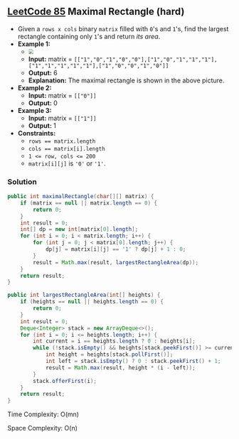 ## [LeetCode 85](https://leetcode.com/problems/maximal-rectangle/) Maximal Rectangle (hard)

- Given a `rows x cols` binary `matrix` filled with `0`'s and `1`'s, find the largest rectangle containing only `1`'s and return _its area_.
- **Example 1:**
    - <img src="https://assets.leetcode.com/uploads/2020/09/14/maximal.jpg" style="zoom:67%;" />
    - **Input:** matrix = `[["1","0","1","0","0"],["1","0","1","1","1"],["1","1","1","1","1"],["1","0","0","1","0"]]`
    - **Output:** 6
    - **Explanation:** The maximal rectangle is shown in the above picture.
- **Example 2:**
    - **Input:** matrix = `[["0"]]`
    - **Output:** 0
- **Example 3:**
    - **Input:** matrix = `[["1"]]`
    - **Output:** 1
- **Constraints:**
    -   `rows == matrix.length`
    -   `cols == matrix[i].length`
    -   `1 <= row, cols <= 200`
    -   `matrix[i][j]` is `'0'` or `'1'`.

### Solution

```java
public int maximalRectangle(char[][] matrix) {
    if (matrix == null || matrix.length == 0) {
        return 0;
    }
    int result = 0;
    int[] dp = new int[matrix[0].length];
    for (int i = 0; i < matrix.length; i++) {
        for (int j = 0; j < matrix[0].length; j++) {
            dp[j] = matrix[i][j] == '1' ? dp[j] + 1 : 0;
        }
        result = Math.max(result, largestRectangleArea(dp));
    }
    return result;
}

public int largestRectangleArea(int[] heights) {
    if (heights == null || heights.length == 0) {
        return 0;
    }
    int result = 0;
    Deque<Integer> stack = new ArrayDeque<>();
    for (int i = 0; i <= heights.length; i++) {
        int current = i == heights.length ? 0 : heights[i];
        while (!stack.isEmpty() && heights[stack.peekFirst()] >= current) {
            int height = heights[stack.pollFirst()];
            int left = stack.isEmpty() ? 0 : stack.peekFirst() + 1;
            result = Math.max(result, height * (i - left));
        }
        stack.offerFirst(i);
    }
    return result;
}
```

Time Complexity: O(mn)

Space Complexity: O(n)